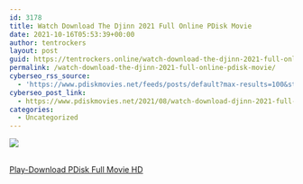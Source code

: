 ```yaml
---
id: 3178
title: Watch Download The Djinn 2021 Full Online PDisk Movie
date: 2021-10-16T05:53:39+00:00
author: tentrockers
layout: post
guid: https://tentrockers.online/watch-download-the-djinn-2021-full-online-pdisk-movie/
permalink: /watch-download-the-djinn-2021-full-online-pdisk-movie/
cyberseo_rss_source:
  - 'https://www.pdiskmovies.net/feeds/posts/default?max-results=100&start-index=1001'
cyberseo_post_link:
  - https://www.pdiskmovies.net/2021/08/watch-download-djinn-2021-full-online.html
categories:
  - Uncategorized
---
```

<div>
  <img src="https://1.bp.blogspot.com/-d_bPYK_XBaU/YRkhStbUDZI/AAAAAAAAaZw/kB6pqlecSwAo9S9i4KTONrywwanI5_UsQCLcBGAsYHQ/w286-h400/Watch%2BDownload%2BThe%2BDjinn%2B2021%2BFull%2BOnline%2BPDisk%2BMovie.jpg" class="ff-og-image-inserted" />
</div>

  
<a href="https://www.cofilink.com/share-video?videoid=nv2is50004wr" target="popup" onclick="window.open('https://www.cofilink.com/share-video?videoid=nv2is50004wr','popup','width=600,height=600'); return false;" rel="noopener"><br /> Play-Download PDisk Full Movie HD<br /> </a>